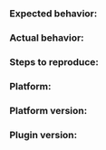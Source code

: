### Expected behavior:

### Actual behavior:

### Steps to reproduce:

### Platform:

### Platform version:

### Plugin version: